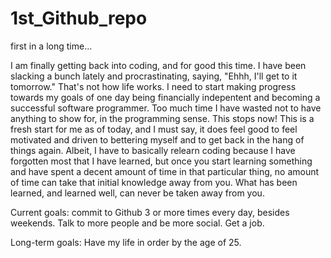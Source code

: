 # 1st_Github_repo
first in a long time...

I am finally getting back into coding, and for good this time. I have been slacking a bunch lately and procrastinating, saying, "Ehhh, I'll get to it tomorrow." That's not how life works. I need to start making progress towards my goals of one day being financially indepentent and becoming a successful software programmer. Too much time I have wasted not to have anything to show for, in the programming sense. This stops now! This is a fresh start for me as of today, and I must say, it does feel good to feel motivated and driven to bettering myself and to get back in the hang of things again. Albeit, I have to basically relearn coding because I have forgotten most that I have learned, but once you start learning something and have spent a decent amount of time in that particular thing, no amount of time can take that initial knowledge away from you. What has been learned, and learned well, can never be taken away from you.

Current goals: commit to Github 3 or more times every day, besides weekends. Talk to more people and be more social. Get a job.

Long-term goals: Have my life in order by the age of 25.
